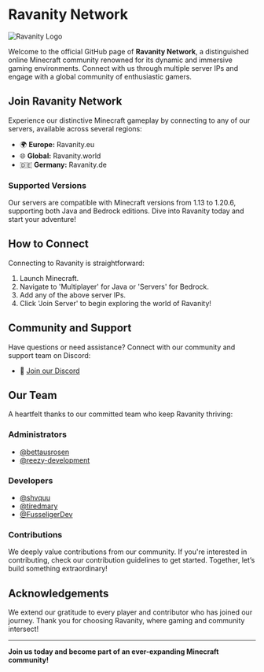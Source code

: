 # Ravanity Network

![Ravanity Logo](https://cdn.discordapp.com/attachments/1138865224678649948/1237523729685155870/favicon.png?ex=663bf549&is=663aa3c9&hm=4574e24c715fb0056b3307ea152323ed1d8f894d45450bb84d846431de366b50&)

Welcome to the official GitHub page of **Ravanity Network**, a distinguished online Minecraft community renowned for its dynamic and immersive gaming environments. Connect with us through multiple server IPs and engage with a global community of enthusiastic gamers.

## Join Ravanity Network
Experience our distinctive Minecraft gameplay by connecting to any of our servers, available across several regions:
- 🌍 **Europe:** Ravanity.eu
- 🌐 **Global:** Ravanity.world
- 🇩🇪 **Germany:** Ravanity.de

### Supported Versions
Our servers are compatible with Minecraft versions from 1.13 to 1.20.6, supporting both Java and Bedrock editions. Dive into Ravanity today and start your adventure!

## How to Connect
Connecting to Ravanity is straightforward:
1. Launch Minecraft.
2. Navigate to 'Multiplayer' for Java or 'Servers' for Bedrock.
3. Add any of the above server IPs.
4. Click 'Join Server' to begin exploring the world of Ravanity!

## Community and Support
Have questions or need assistance? Connect with our community and support team on Discord:
- 🔗 [Join our Discord](https://discord.gg/3tn79CVWME)

## Our Team
A heartfelt thanks to our committed team who keep Ravanity thriving:

### Administrators
- [@bettausrosen](https://github.com/bettausrosen)
- [@reezy-development](https://github.com/reezy-development)

### Developers
- [@shvquu](https://github.com/shvquu)
- [@tiredmary](https://github.com/tiredmary)
- [@FusseligerDev](https://github.com/FusseligerDev)

### Contributions
We deeply value contributions from our community. If you're interested in contributing, check our contribution guidelines to get started. Together, let’s build something extraordinary!

## Acknowledgements
We extend our gratitude to every player and contributor who has joined our journey. Thank you for choosing Ravanity, where gaming and community intersect!

---

**Join us today and become part of an ever-expanding Minecraft community!**

